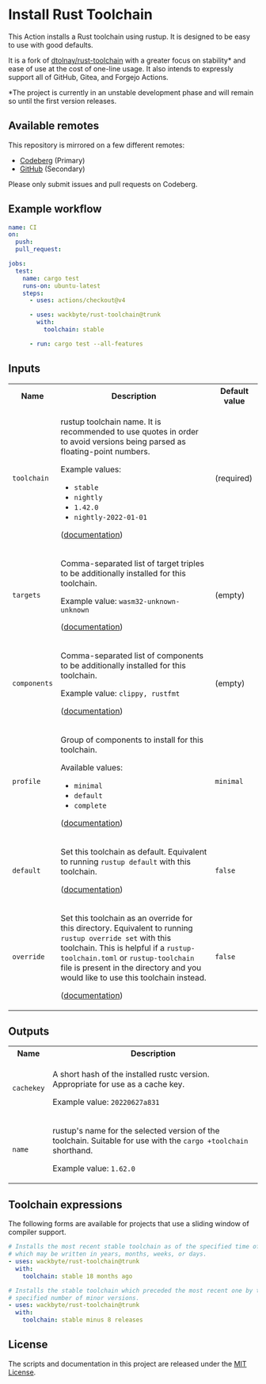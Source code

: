 # Install Rust Toolchain

This Action installs a Rust toolchain using rustup. It is designed to be easy to
use with good defaults.

It is a fork of [dtolnay/rust-toolchain] with a greater focus on stability\* and
ease of use at the cost of one-line usage. It also intends to expressly support
all of GitHub, Gitea, and Forgejo Actions.

\*The project is currently in an unstable development phase and will remain so
until the first version releases.

[dtolnay/rust-toolchain]: https://github.com/dtolnay/rust-toolchain

## Available remotes

This repository is mirrored on a few different remotes:

- [Codeberg] (Primary)
- [GitHub] (Secondary)

Please only submit issues and pull requests on Codeberg.

[Codeberg]: https://codeberg.org/wackbyte/rust-toolchain
[GitHub]: https://github.com/wackbyte/rust-toolchain

## Example workflow

```yaml
name: CI
on:
  push:
  pull_request:

jobs:
  test:
    name: cargo test
    runs-on: ubuntu-latest
    steps:
      - uses: actions/checkout@v4

      - uses: wackbyte/rust-toolchain@trunk
        with:
          toolchain: stable

      - run: cargo test --all-features
```

## Inputs

<table>
<tr>
  <th>Name</th>
  <th>Description</th>
  <th>Default value</th>
</tr>
<tr>
  <td><code>toolchain</code></td>
  <td>

  rustup toolchain name.
  It is recommended to use quotes in order to avoid versions being parsed as floating-point numbers.

  Example values:
  - `stable`
  - `nightly`
  - `1.42.0`
  - `nightly-2022-01-01`

  ([documentation][toolchain-doc])
  </td>
  <td>(required)</td>
</tr>
<tr>
  <td><code>targets</code></td>
  <td>

  Comma-separated list of target triples to be additionally installed for this toolchain.

  Example value: `wasm32-unknown-unknown`

  ([documentation][targets-doc])
  </td>
  <td>(empty)</td>
</tr>
<tr>
  <td><code>components</code></td>
  <td>
  
  Comma-separated list of components to be additionally installed for this toolchain.

  Example value: `clippy, rustfmt`

  ([documentation][components-doc])
  </td>
  <td>(empty)</td>
</tr>
<tr>
  <td><code>profile</code></td>
  <td>
  
  Group of components to install for this toolchain.

  Available values:
  - `minimal`
  - `default`
  - `complete`

  ([documentation][profile-doc])
  </td>
  <td><code>minimal</code></td>
</tr>
<tr>
  <td><code>default</code></td>
  <td>

  Set this toolchain as default.
  Equivalent to running `rustup default` with this toolchain.

  ([documentation][default-doc])
  </td>
  <td><code>false</code></td>
</tr>
<tr>
  <td><code>override</code></td>
  <td>

  Set this toolchain as an override for this directory.
  Equivalent to running `rustup override set` with this toolchain.
  This is helpful if a `rustup-toolchain.toml` or `rustup-toolchain` file is present in the directory and you would like to use this toolchain instead.

  ([documentation][override-doc])
  </td>
  <td><code>false</code></td>
</tr>
</table>

[toolchain-doc]: https://rust-lang.github.io/rustup/concepts/toolchains.html#toolchain-specification
[targets-doc]: https://doc.rust-lang.org/rustc/platform-support.html
[components-doc]: https://rust-lang.github.io/rustup/concepts/components.html
[profile-doc]: https://rust-lang.github.io/rustup/concepts/profiles.html
[default-doc]: https://rust-lang.github.io/rustup/overrides.html#default-toolchain
[override-doc]: https://rust-lang.github.io/rustup/overrides.html

## Outputs

<table>
<tr>
  <th>Name</th>
  <th>Description</th>
</tr>
<tr>
  <td><code>cachekey</code></td>
  <td>

  A short hash of the installed rustc version.
  Appropriate for use as a cache key.

  Example value: `20220627a831`
  </td>
</tr>
<tr>
  <td><code>name</code></td>
  <td>

  rustup's name for the selected version of the toolchain.
  Suitable for use with the `cargo +toolchain` shorthand.

  Example value: `1.62.0`
  </td>
</tr>
</table>

## Toolchain expressions

The following forms are available for projects that use a sliding window of
compiler support.

```yaml
# Installs the most recent stable toolchain as of the specified time offset,
# which may be written in years, months, weeks, or days.
- uses: wackbyte/rust-toolchain@trunk
  with:
    toolchain: stable 18 months ago
```

```yaml
# Installs the stable toolchain which preceded the most recent one by the
# specified number of minor versions.
- uses: wackbyte/rust-toolchain@trunk
  with:
    toolchain: stable minus 8 releases
```

## License

The scripts and documentation in this project are released under the [MIT
License].

[MIT License]: LICENSE
